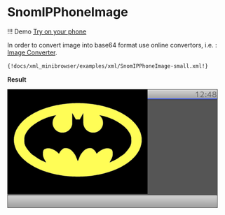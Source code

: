 # SnomIPPhoneImage

!!! Demo
    [Try on your phone](xml/SnomIPPhoneImage.xml)

In order to convert image into base64 format use online convertors, i.e. : [Image Converter](http://www.motobit.com/util/base64-decoder-encoder.asp).

```xml
{!docs/xml_minibrowser/examples/xml/SnomIPPhoneImage-small.xml!}
```

**Result**

![SnomIPPhoneImage](img/SnomIPPhoneImage.bmp)